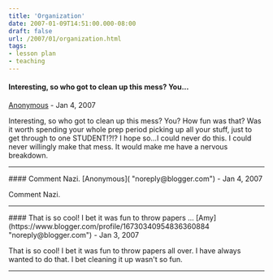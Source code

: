 ```yaml
---
title: 'Organization'
date: 2007-01-09T14:51:00.000-08:00
draft: false
url: /2007/01/organization.html
tags: 
- lesson plan
- teaching
---
```


#### Interesting, so who got to clean up this mess? You...
[Anonymous]( "noreply@blogger.com") - <time datetime="2007-01-18T15:14:00.000-08:00">Jan 4, 2007</time>

Interesting, so who got to clean up this mess? You? How fun was that? Was it worth spending your whole prep period picking up all your stuff, just to get through to one STUDENT!?!? I hope so...I could never do this. I could never willingly make that mess. It would make me have a nervous breakdown.
<hr />
#### Comment Nazi.
[Anonymous]( "noreply@blogger.com") - <time datetime="2007-01-18T15:15:00.000-08:00">Jan 4, 2007</time>

Comment Nazi.
<hr />
#### That is so cool! I bet it was fun to throw papers ...
[Amy](https://www.blogger.com/profile/16730340954836360884 "noreply@blogger.com") - <time datetime="2007-01-24T17:00:00.000-08:00">Jan 3, 2007</time>

That is so cool! I bet it was fun to throw papers all over. I have always wanted to do that. I bet cleaning it up wasn't so fun.
<hr />
